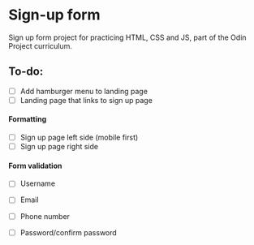 # Sign-up form

Sign up form project for practicing HTML, CSS and JS, part of the Odin Project curriculum.

## To-do:
- [ ] Add hamburger menu to landing page
- [ ] Landing page that links to sign up page
#### Formatting
- [ ] Sign up page left side (mobile first)
- [ ] Sign up page right side
#### Form validation
- [ ] Username
- [ ] Email
- [ ] Phone number
- [ ] Password/confirm password

